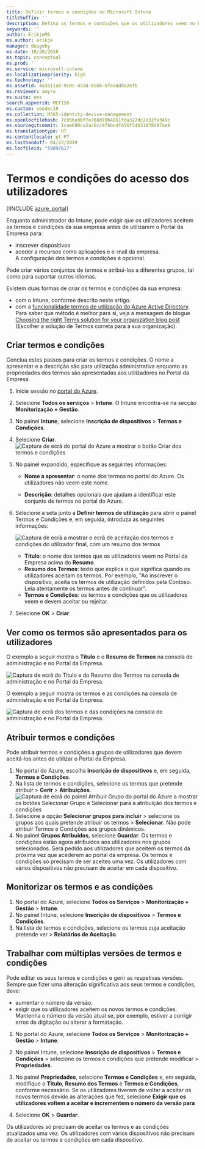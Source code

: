 ```yaml
---
title: Definir termos e condições no Microsoft Intune
titleSuffix: ''
description: Defina os termos e condições que os utilizadores veem no Portal da Empresa do Intune.
keywords: ''
author: ErikjeMS
ms.author: erikje
manager: dougeby
ms.date: 10/20/2018
ms.topic: conceptual
ms.prod: ''
ms.service: microsoft-intune
ms.localizationpriority: high
ms.technology: ''
ms.assetid: 4a3a11a8-9c0c-4334-8c6b-6fea4d0a2efb
ms.reviewer: amyro
ms.suite: ems
search.appverid: MET150
ms.custom: seodec18
ms.collection: M365-identity-device-management
ms.openlocfilehash: 7c056e86f7e768d79b4851fda327dc2e32fa349c
ms.sourcegitcommit: 1cae690ca2ac6cc97bbcdf656f54b31878297ae8
ms.translationtype: HT
ms.contentlocale: pt-PT
ms.lasthandoff: 04/22/2019
ms.locfileid: "59897617"
---
```

# <a name="terms-and-conditions-for-user-access"></a>Termos e condições do acesso dos utilizadores

[!INCLUDE [azure_portal](./includes/azure_portal.md)]

Enquanto administrador do Intune, pode exigir que os utilizadores aceitem os termos e condições da sua empresa antes de utilizarem o Portal da Empresa para:
- inscrever dispositivos
- aceder a recursos como aplicações e e-mail da empresa.    
A configuração dos termos e condições é opcional.

Pode criar vários conjuntos de termos e atribuí-los a diferentes grupos, tal como para suportar outros idiomas.

Existem duas formas de criar os termos e condições da sua empresa:
- com o Intune, conforme descrito neste artigo.
- com a [funcionalidade termos de utilização do Azure Active Directory](https://docs.microsoft.com/azure/active-directory/governance/active-directory-tou). Para saber que método é melhor para si, veja a mensagem de blogue [Choosing the right Terms solution for your organization blog post](https://go.microsoft.com/fwlink/?linkid=2010506&clcid=0x409) (Escolher a solução de Termos correta para a sua organização). 

## <a name="create-terms-and-conditions"></a>Criar termos e condições
Conclua estes passos para criar os termos e condições. O nome a apresentar e a descrição são para utilização administrativa enquanto as propriedades dos termos são apresentadas aos utilizadores no Portal da Empresa.

1. Inicie sessão no [portal do Azure](https://portal.azure.com).
2. Selecione **Todos os serviços** > **Intune**. O Intune encontra-se na secção **Monitorização + Gestão**.
3. No painel **Intune**, selecione **Inscrição de dispositivos** > **Termos e Condições**.
2. Selecione **Criar**.
![Captura de ecrã do portal do Azure a mostrar o botão Criar dos termos e condições](media/terms-create-terms.png)
3. No painel expandido, especifique as seguintes informações:

   - **Nome a apresentar**: o nome dos termos no portal do Azure. Os utilizadores não veem este nome.

   - **Descrição**: detalhes opcionais que ajudam a identificar este conjunto de termos no portal do Azure.

4. Selecione a seta junto a **Definir termos de utilização** para abrir o painel Termos e Condições e, em seguida, introduza as seguintes informações:

   ![Captura de ecrã a mostrar o ecrã de aceitação dos termos e condições do utilizador final, com um resumo dos termos](./media/terms-summary-create.png)

   - **Título**: o nome dos termos que os utilizadores veem no Portal da Empresa acima do **Resumo**.
   - **Resumo dos Termos**: texto que explica o que significa quando os utilizadores aceitam os termos. Por exemplo, "Ao inscrever o dispositivo, aceita os termos de utilização definidos pela Contoso. Leia atentamente os termos antes de continuar”.
   - **Termos e Condições**: os termos e condições que os utilizadores veem e devem aceitar ou rejeitar.

5. Selecione **OK** > **Criar**.

## <a name="see-how-terms-are-displayed-to-your-users"></a>Ver como os termos são apresentados para os utilizadores
O exemplo a seguir mostra o **Título** e o **Resumo de Termos** na consola de administração e no Portal da Empresa.

![Captura de ecrã do Título e do Resumo dos Termos na consola de administração e no Portal da Empresa.](./media/terms-summary-terms.png)

O exemplo a seguir mostra os termos e as condições na consola de administração e no Portal da Empresa.

![Captura de ecrã dos termos e das condições na consola de administração e no Portal da Empresa.](./media/terms-properties-terms.png)

## <a name="assign-terms-and-conditions"></a>Atribuir termos e condições

Pode atribuir termos e condições a grupos de utilizadores que devem aceitá-los antes de utilizar o Portal da Empresa.

1. No portal do Azure, escolha **Inscrição de dispositivos** e, em seguida, **Termos e Condições**.
2. Na lista de termos e condições, selecione os termos que pretende atribuir > **Gerir** > **Atribuições**.
![Captura de ecrã do painel Atribuir Grupo do portal do Azure a mostrar os botões Selecionar Grupo e Selecionar para a atribuição dos termos e condições](media/terms-assign-groups.png)
3. Selecione a opção **Selecionar grupos para incluir** > selecione os grupos aos quais pretende atribuir os termos > **Selecionar**. Não pode atribuir Termos e Condições aos grupos dinâmicos.
4. No painel **Grupos Atribuídos**, selecione **Guardar**.  Os termos e condições estão agora atribuídos aos utilizadores nos grupos selecionados. Será pedido aos utilizadores que aceitem os termos da próxima vez que acederem ao portal da empresa. Os termos e condições só precisam de ser aceites uma vez. Os utilizadores com vários dispositivos não precisam de aceitar em cada dispositivo.


## <a name="monitor-terms-and-conditions"></a>Monitorizar os termos e as condições

1. No portal do Azure, selecione **Todos os Serviços** > **Monitorização + Gestão** > **Intune**. 
1. No painel Intune, selecione **Inscrição de dispositivos** > **Termos e Condições**.
2. Na lista de termos e condições, selecione os termos cuja aceitação pretende ver > **Relatórios de Aceitação**.

## <a name="work-with-multiple-versions-of-terms-and-conditions"></a>Trabalhar com múltiplas versões de termos e condições
Pode editar os seus termos e condições e gerir as respetivas versões. Sempre que fizer uma alteração significativa aos seus termos e condições, deve:
- aumentar o número da versão.
- exigir que os utilizadores aceitem os novos termos e condições. Mantenha o número da versão atual se, por exemplo, estiver a corrigir erros de digitação ou alterar a formatação.

1. No portal do Azure, selecione **Todos os Serviços** > **Monitorização + Gestão** > **Intune**.

2. No painel Intune, selecione **Inscrição de dispositivos** > **Termos e Condições** > selecione os termos e condições que pretende modificar > **Propriedades**.

4. No painel **Propriedades**, selecione **Termos e Condições** e, em seguida, modifique o **Título**, **Resumo dos Termos** e **Termos e Condições**, conforme necessário. Se os utilizadores tiverem de voltar a aceitar os novos termos devido às alterações que fez, selecione **Exigir que os utilizadores voltem a aceitar e incrementem o número da versão para**

4.  Selecione **OK** > **Guardar**.

Os utilizadores só precisam de aceitar os termos e as condições atualizados uma vez. Os utilizadores com vários dispositivos não precisam de aceitar os termos e condições em cada dispositivo.
